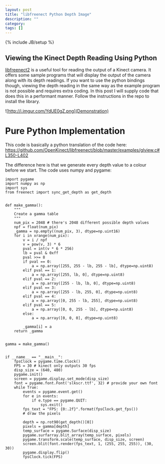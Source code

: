 ```yaml
---
layout: post
title: "libfreenect Python Depth Image"
description: ""
category: 
tags: []
---
```

{% include JB/setup %}

## Viewing the Kinect Depth Reading Using Python

[libfreenect2](https://github.com/OpenKinect/libfreenect) is a useful tool for reading the output of a Kinect camera. It offers some sample programs that 
will display the output of the camera along with its depth readings. If you want to use the python bindings though, viewing the depth reading in the same
way as the example program is not possible and requires extra coding. In this post I will supply code that does this in a performant manner. Follow the 
instructions in the repo to install the library.

![http://i.imgur.com/YdUE0gZ.png](Demonstration)

# Pure Python Implementation

This code is basically a python translation of the code here: https://github.com/OpenKinect/libfreenect/blob/master/examples/glview.c#L350-L402

The difference here is that we generate every depth value to a colour before we start. The code uses numpy and pygame:

```
import pygame
import numpy as np
import sys
from freenect import sync_get_depth as get_depth


def make_gamma():
    """
    Create a gamma table
    """
    num_pix = 2048 # there's 2048 different possible depth values
    npf = float(num_pix)
    _gamma = np.empty((num_pix, 3), dtype=np.uint16)
    for i in xrange(num_pix):
        v = i / npf
        v = pow(v, 3) * 6
        pval = int(v * 6 * 256)
        lb = pval & 0xff
        pval >>= 8
        if pval == 0:
            a = np.array([255, 255 - lb, 255 - lb], dtype=np.uint8)
        elif pval == 1:
            a = np.array([255, lb, 0], dtype=np.uint8)
        elif pval == 2:
            a = np.array([255 - lb, lb, 0], dtype=np.uint8)
        elif pval == 3:
            a = np.array([255 - lb, 255, 0], dtype=np.uint8)
        elif pval == 4:
            a = np.array([0, 255 - lb, 255], dtype=np.uint8)
        elif pval == 5:
            a = np.array([0, 0, 255 - lb], dtype=np.uint8)
        else:
            a = np.array([0, 0, 0], dtype=np.uint8)

        _gamma[i] = a
    return _gamma


gamma = make_gamma()


if __name__ == "__main__":
    fpsClock = pygame.time.Clock()
    FPS = 30 # kinect only outputs 30 fps
    disp_size = (640, 480)
    pygame.init()
    screen = pygame.display.set_mode(disp_size)
    font = pygame.font.Font('slkscr.ttf', 32) # provide your own font 
    while True:
        events = pygame.event.get()
        for e in events:
            if e.type == pygame.QUIT:
                sys.exit()
        fps_text = "FPS: {0:.2f}".format(fpsClock.get_fps())
        # draw the pixels

        depth = np.rot90(get_depth()[0])
        pixels = gamma[depth]
        temp_surface = pygame.Surface(disp_size)
        pygame.surfarray.blit_array(temp_surface, pixels)
        pygame.transform.scale(temp_surface, disp_size, screen)
        screen.blit(font.render(fps_text, 1, (255, 255, 255)), (30, 30))
        pygame.display.flip()
        fpsClock.tick(FPS)
```
